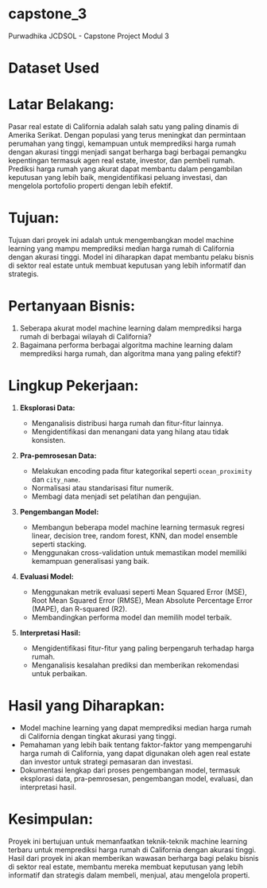 # capstone_3
Purwadhika JCDSOL - Capstone Project Modul 3

# Dataset Used

# Latar Belakang:
Pasar real estate di California adalah salah satu yang paling dinamis di Amerika Serikat. Dengan populasi yang terus meningkat dan permintaan perumahan yang tinggi, kemampuan untuk memprediksi harga rumah dengan akurasi tinggi menjadi sangat berharga bagi berbagai pemangku kepentingan termasuk agen real estate, investor, dan pembeli rumah. Prediksi harga rumah yang akurat dapat membantu dalam pengambilan keputusan yang lebih baik, mengidentifikasi peluang investasi, dan mengelola portofolio properti dengan lebih efektif.

# Tujuan:
Tujuan dari proyek ini adalah untuk mengembangkan model machine learning yang mampu memprediksi median harga rumah di California dengan akurasi tinggi. Model ini diharapkan dapat membantu pelaku bisnis di sektor real estate untuk membuat keputusan yang lebih informatif dan strategis.

# Pertanyaan Bisnis:
1. Seberapa akurat model machine learning dalam memprediksi harga rumah di berbagai wilayah di California?
2. Bagaimana performa berbagai algoritma machine learning dalam memprediksi harga rumah, dan algoritma mana yang paling efektif?

# Lingkup Pekerjaan:
1. **Eksplorasi Data:**
   - Menganalisis distribusi harga rumah dan fitur-fitur lainnya.
   - Mengidentifikasi dan menangani data yang hilang atau tidak konsisten.

2. **Pra-pemrosesan Data:**
   - Melakukan encoding pada fitur kategorikal seperti `ocean_proximity` dan `city_name`.
   - Normalisasi atau standarisasi fitur numerik.
   - Membagi data menjadi set pelatihan dan pengujian.

3. **Pengembangan Model:**
   - Membangun beberapa model machine learning termasuk regresi linear, decision tree, random forest, KNN, dan model ensemble seperti stacking.
   - Menggunakan cross-validation untuk memastikan model memiliki kemampuan generalisasi yang baik.

4. **Evaluasi Model:**
   - Menggunakan metrik evaluasi seperti Mean Squared Error (MSE), Root Mean Squared Error (RMSE), Mean Absolute Percentage Error (MAPE), dan R-squared (R2).
   - Membandingkan performa model dan memilih model terbaik.

5. **Interpretasi Hasil:**
   - Mengidentifikasi fitur-fitur yang paling berpengaruh terhadap harga rumah.
   - Menganalisis kesalahan prediksi dan memberikan rekomendasi untuk perbaikan.

# Hasil yang Diharapkan:
- Model machine learning yang dapat memprediksi median harga rumah di California dengan tingkat akurasi yang tinggi.
- Pemahaman yang lebih baik tentang faktor-faktor yang mempengaruhi harga rumah di California, yang dapat digunakan oleh agen real estate dan investor untuk strategi pemasaran dan investasi.
- Dokumentasi lengkap dari proses pengembangan model, termasuk eksplorasi data, pra-pemrosesan, pengembangan model, evaluasi, dan interpretasi hasil.

# Kesimpulan:
Proyek ini bertujuan untuk memanfaatkan teknik-teknik machine learning terbaru untuk memprediksi harga rumah di California dengan akurasi tinggi. Hasil dari proyek ini akan memberikan wawasan berharga bagi pelaku bisnis di sektor real estate, membantu mereka membuat keputusan yang lebih informatif dan strategis dalam membeli, menjual, atau mengelola properti.

